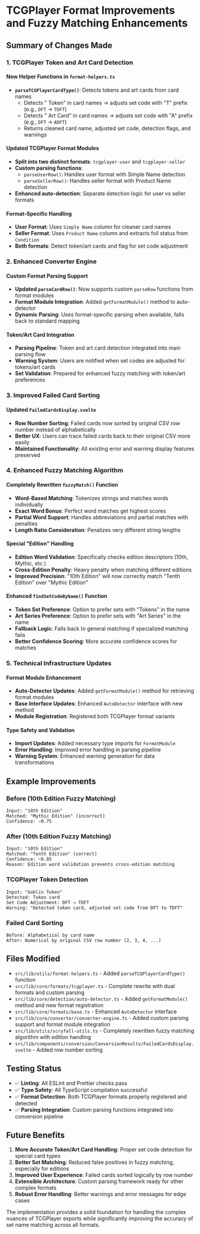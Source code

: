 # TCGPlayer Format Improvements and Fuzzy Matching Enhancements

## Summary of Changes Made

### 1. TCGPlayer Token and Art Card Detection

#### **New Helper Functions in `format-helpers.ts`**

- **`parseTCGPlayerCardType()`**: Detects tokens and art cards from card names
  - Detects " Token" in card names → adjusts set code with "T" prefix (e.g., `DFT` → `TDFT`)
  - Detects " Art Card" in card names → adjusts set code with "A" prefix (e.g., `DFT` → `ADFT`)
  - Returns cleaned card name, adjusted set code, detection flags, and warnings

#### **Updated TCGPlayer Format Modules**

- **Split into two distinct formats**: `tcgplayer-user` and `tcgplayer-seller`
- **Custom parsing functions**:
  - `parseUserRow()`: Handles user format with Simple Name detection
  - `parseSellerRow()`: Handles seller format with Product Name detection
- **Enhanced auto-detection**: Separate detection logic for user vs seller formats

#### **Format-Specific Handling**

- **User Format**: Uses `Simple Name` column for cleaner card names
- **Seller Format**: Uses `Product Name` column and extracts foil status from `Condition`
- **Both formats**: Detect token/art cards and flag for set code adjustment

### 2. Enhanced Converter Engine

#### **Custom Format Parsing Support**

- **Updated `parseCardRow()`**: Now supports custom `parseRow` functions from format modules
- **Format Module Integration**: Added `getFormatModule()` method to auto-detector
- **Dynamic Parsing**: Uses format-specific parsing when available, falls back to standard mapping

#### **Token/Art Card Integration**

- **Parsing Pipeline**: Token and art card detection integrated into main parsing flow
- **Warning System**: Users are notified when set codes are adjusted for tokens/art cards
- **Set Validation**: Prepared for enhanced fuzzy matching with token/art preferences

### 3. Improved Failed Card Sorting

#### **Updated `FailedCardsDisplay.svelte`**

- **Row Number Sorting**: Failed cards now sorted by original CSV row number instead of alphabetically
- **Better UX**: Users can trace failed cards back to their original CSV more easily
- **Maintained Functionality**: All existing error and warning display features preserved

### 4. Enhanced Fuzzy Matching Algorithm

#### **Completely Rewritten `fuzzyMatch()` Function**

- **Word-Based Matching**: Tokenizes strings and matches words individually
- **Exact Word Bonus**: Perfect word matches get highest scores
- **Partial Word Support**: Handles abbreviations and partial matches with penalties
- **Length Ratio Consideration**: Penalizes very different string lengths

#### **Special "Edition" Handling**

- **Edition Word Validation**: Specifically checks edition descriptors (10th, Mythic, etc.)
- **Cross-Edition Penalty**: Heavy penalty when matching different editions
- **Improved Precision**: "10th Edition" will now correctly match "Tenth Edition" over "Mythic Edition"

#### **Enhanced `findSetCodeByName()` Function**

- **Token Set Preference**: Option to prefer sets with "Tokens" in the name
- **Art Series Preference**: Option to prefer sets with "Art Series" in the name
- **Fallback Logic**: Falls back to general matching if specialized matching fails
- **Better Confidence Scoring**: More accurate confidence scores for matches

### 5. Technical Infrastructure Updates

#### **Format Module Enhancement**

- **Auto-Detector Updates**: Added `getFormatModule()` method for retrieving format modules
- **Base Interface Updates**: Enhanced `AutoDetector` interface with new method
- **Module Registration**: Registered both TCGPlayer format variants

#### **Type Safety and Validation**

- **Import Updates**: Added necessary type imports for `FormatModule`
- **Error Handling**: Improved error handling in parsing pipeline
- **Warning System**: Enhanced warning generation for data transformations

## Example Improvements

### **Before (10th Edition Fuzzy Matching)**

```
Input: "10th Edition"
Matched: "Mythic Edition" (incorrect)
Confidence: ~0.75
```

### **After (10th Edition Fuzzy Matching)**

```
Input: "10th Edition"
Matched: "Tenth Edition" (correct)
Confidence: ~0.85
Reason: Edition word validation prevents cross-edition matching
```

### **TCGPlayer Token Detection**

```
Input: "Goblin Token"
Detected: Token card
Set Code Adjustment: DFT → TDFT
Warning: "Detected token card, adjusted set code from DFT to TDFT"
```

### **Failed Card Sorting**

```
Before: Alphabetical by card name
After: Numerical by original CSV row number (2, 3, 4, ...)
```

## Files Modified

- `src/lib/utils/format-helpers.ts` - Added `parseTCGPlayerCardType()` function
- `src/lib/core/formats/tcgplayer.ts` - Complete rewrite with dual formats and custom parsing
- `src/lib/core/detection/auto-detector.ts` - Added `getFormatModule()` method and new format registration
- `src/lib/core/formats/base.ts` - Enhanced `AutoDetector` interface
- `src/lib/core/converter/converter-engine.ts` - Added custom parsing support and format module integration
- `src/lib/utils/scryfall-utils.ts` - Completely rewritten fuzzy matching algorithm with edition handling
- `src/lib/components/conversion/ConversionResults/FailedCardsDisplay.svelte` - Added row number sorting

## Testing Status

- ✅ **Linting**: All ESLint and Prettier checks pass
- ✅ **Type Safety**: All TypeScript compilation successful
- ✅ **Format Detection**: Both TCGPlayer formats properly registered and detected
- ✅ **Parsing Integration**: Custom parsing functions integrated into conversion pipeline

## Future Benefits

1. **More Accurate Token/Art Card Handling**: Proper set code detection for special card types
2. **Better Set Matching**: Reduced false positives in fuzzy matching, especially for editions
3. **Improved User Experience**: Failed cards sorted logically by row number
4. **Extensible Architecture**: Custom parsing framework ready for other complex formats
5. **Robust Error Handling**: Better warnings and error messages for edge cases

The implementation provides a solid foundation for handling the complex nuances of TCGPlayer exports while significantly improving the accuracy of set name matching across all formats.
